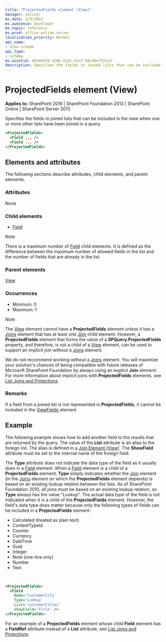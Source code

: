 ```yaml
---
title: "ProjectedFields element (View)"
manager: soliver
ms.date: 3/9/2015
ms.audience: Developer
ms.topic: reference
ms.prod: office-online-server
localization_priority: Normal
api_name:
- View schema
api_type:
- schema
ms.assetid: 40188d7d-3206-4162-b2c5-58cd9ef97e1d
description: Specifies the fields in joined lists that can be included in the view when one or more other lists have been joined in a query.
---
```


# ProjectedFields element (View)

**Applies to:** SharePoint 2016 | SharePoint Foundation 2013 | SharePoint Online | SharePoint Server 2013
  
Specifies the fields in joined lists that can be included in the view when one or more other lists have been joined in a query.
  
```XML
<ProjectedFields>   
  <Field ... />  
  <Field ... />
</ProjectedFields>
```

## Elements and attributes

The following sections describe attributes, child elements, and parent elements.

### Attributes

None
  
### Child elements

- [Field](field-element-list.md)
   
> [!NOTE]
> There is a maximum number of [Field](field-element-list.md) child elements. It is defined as the difference between the maximum number of allowed fields in the list and the number of fields that are already in the list. 
  
### Parent elements

 [View](view-element-list.md)
   
### Occurrences

- Minimum: 0
- Maximum: 1  

> [!NOTE]
> The [View](view-element-list.md) element cannot have a **ProjectedFields** element unless it has a [Joins](joins-element-view.md) element that has at least one [Join](join-element-view.md) child element. However, a **ProjectedFields** element that forms the value of a **SPQuery.ProjectedFields** property, and therefore, is not a child of a [View](view-element-list.md) element, can be used to support an implicit join without a [Joins](joins-element-view.md) element. 
>
> We do not recommend working without a [Joins](joins-element-view.md) element. You will maximize your solution's chances of being compatible with future releases of Microsoft SharePoint Foundation by always using an explicit **Join** element. For more information about implicit joins with **ProjectedFields** elements, see [List Joins and Projections](http://msdn.microsoft.com/library/f8e07793-3053-4930-97aa-556e38b9f21b%28Office.15%29.aspx). 
   
### Remarks

If a field from a joined list is not represented in **ProjectedFields**, it cannot be included in the [ViewFields](viewfields-element-list.md) element. 
  
## Example

The following example shows how to add another field to the results that are returned by the query. The value of the **List** attribute is an alias to the foreign list. The alias is defined in a [Join Element (View)](join-element-view.md). The **ShowField** attribute must be set to the internal name of the foreign field. 
  
The **Type** attribute does not indicate the data type of the field as it usually does in a [Field](field-element-list.md) element. When a [Field](field-element-list.md) element is a child of a **ProjectedFields** element, **Type** simply indicates whether the [Join](join-element-view.md) element (in the [Joins](joins-element-view.md) element on which the **ProjectedFields** element depends) is based on an existing lookup relation between the lists. As of SharePoint Foundation 2010, all joins must be based on an existing lookup relation, so **Type** always has the value "Lookup". The actual data type of the field is not indicated when it is a child of the **ProjectedFields** element. However, the field's data type does matter because only the following types of fields can be included in a **ProjectedFields** element: 
  
- Calculated (treated as plain text)
- ContentTypeId   
- Counter   
- Currency   
- DateTime    
- Guid   
- Integer   
- Note (one-line only)    
- Number
- Text

<br/> 

```XML
<ProjectedFields>
  <Field
    Name='CustomerCity'
    Type='Lookup'
    List='customerCities'
    ShowField='Title' />
</ProjectedFields>
```

For an example of a **ProjectedFields** element whose child **Field** element has a **FieldRef** attribute instead of a **List** attribute, see [List Joins and Projections](http://msdn.microsoft.com/library/f8e07793-3053-4930-97aa-556e38b9f21b%28Office.15%29.aspx).
  

